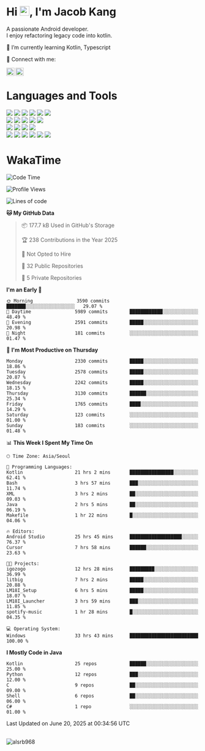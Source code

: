# Hi <img src="https://media.giphy.com/media/hvRJCLFzcasrR4ia7z/giphy.gif" width="25px">, I'm Jacob Kang
A passionate Android developer.
</br>
I enjoy refactoring legacy code into kotlin.

🌱 I’m currently learning Kotlin, Typescript

🤝 Connect with me:

<a href="https://www.linkedin.com/in/minkyu-kang-b7477b1b2/"><img align="left" src="https://raw.githubusercontent.com/yushi1007/yushi1007/main/images/linkedin.svg" alt="Minkyu Kang | LinkedIn" width="21px"/></a>
<a href="https://www.instagram.com/_jacob_kang/"><img align="left" src="https://raw.githubusercontent.com/yushi1007/yushi1007/main/images/instagram.svg" alt="Jacob Kang | Instagram" width="21px"/></a>

</br>

# Languages and Tools

<div align="left">
<img src="https://img.shields.io/badge/java-007396?logo=java&logoColor=white"/>
<img src="https://img.shields.io/badge/kotlin-7F52FF?logo=kotlin&logoColor=white"/>
<img src="https://img.shields.io/badge/python-3776AB?logo=python&logoColor=white"/>
<img src="https://img.shields.io/badge/bash shell-4EAA25?logo=gnubash&logoColor=white"/>
<img src="https://img.shields.io/badge/c-A8B9CC?logo=c&logoColor=white"/>
<img src="https://img.shields.io/badge/c++-00599C?logo=c%2b%2b&logoColor=white"/>
</div>
<div align="left">
<img src="https://img.shields.io/badge/git-F05032?logo=git&logoColor=white"/>
<img src="https://img.shields.io/badge/github-181717?logo=github&logoColor=white"/>
<img src="https://img.shields.io/badge/mysql-4479A1?logo=mysql&logoColor=white"/>
<img src="https://img.shields.io/badge/sqlite-003B57?logo=sqlite&logoColor=white"/>
<img src="https://img.shields.io/badge/amazon AWS-232F3E?logo=amazonaws&logoColor=white"/>
</div>
<div align="left">
<img src="https://img.shields.io/badge/android-3DDC84?logo=android&logoColor=white"/>
<img src="https://img.shields.io/badge/linux-FCC624?logo=linux&logoColor=white"/>
<img src="https://img.shields.io/badge/flask-000000?logo=flask&logoColor=white"/>
<img src="https://img.shields.io/badge/arduino-00979D?logo=arduino&logoColor=white"/>
</div>
<div align="left">
<img src="https://img.shields.io/badge/slack-4A154B?logo=slack&logoColor=white"/>
<img src="https://img.shields.io/badge/notion-000000?logo=notion&logoColor=white"/>
<img src="https://img.shields.io/badge/jira-0052CC?logo=jira&logoColor=white"/>
<img src="https://img.shields.io/badge/postman-FF6C37?logo=postman&logoColor=white"/>
<img src="https://img.shields.io/badge/intellij-000000?logo=intellijidea&logoColor=white"/>
<img src="https://img.shields.io/badge/pycharm-000000?logo=pycharm&logoColor=white"/>
</div>

# WakaTime

<!--START_SECTION:waka-->
![Code Time](http://img.shields.io/badge/Code%20Time-4%2C929%20hrs%2028%20mins-blue)

![Profile Views](http://img.shields.io/badge/Profile%20Views-0-blue)

![Lines of code](https://img.shields.io/badge/From%20Hello%20World%20I%27ve%20Written-5.3%20million%20lines%20of%20code-blue)

**🐱 My GitHub Data** 

> 📦 177.7 kB Used in GitHub's Storage 
 > 
> 🏆 238 Contributions in the Year 2025
 > 
> 🚫 Not Opted to Hire
 > 
> 📜 32 Public Repositories 
 > 
> 🔑 5 Private Repositories 
 > 
**I'm an Early 🐤** 

```text
🌞 Morning                3590 commits        ███████░░░░░░░░░░░░░░░░░░   29.07 % 
🌆 Daytime                5989 commits        ████████████░░░░░░░░░░░░░   48.49 % 
🌃 Evening                2591 commits        █████░░░░░░░░░░░░░░░░░░░░   20.98 % 
🌙 Night                  181 commits         ░░░░░░░░░░░░░░░░░░░░░░░░░   01.47 % 
```
📅 **I'm Most Productive on Thursday** 

```text
Monday                   2330 commits        █████░░░░░░░░░░░░░░░░░░░░   18.86 % 
Tuesday                  2578 commits        █████░░░░░░░░░░░░░░░░░░░░   20.87 % 
Wednesday                2242 commits        █████░░░░░░░░░░░░░░░░░░░░   18.15 % 
Thursday                 3130 commits        ██████░░░░░░░░░░░░░░░░░░░   25.34 % 
Friday                   1765 commits        ████░░░░░░░░░░░░░░░░░░░░░   14.29 % 
Saturday                 123 commits         ░░░░░░░░░░░░░░░░░░░░░░░░░   01.00 % 
Sunday                   183 commits         ░░░░░░░░░░░░░░░░░░░░░░░░░   01.48 % 
```


📊 **This Week I Spent My Time On** 

```text
🕑︎ Time Zone: Asia/Seoul

💬 Programming Languages: 
Kotlin                   21 hrs 2 mins       ████████████████░░░░░░░░░   62.41 % 
Bash                     3 hrs 57 mins       ███░░░░░░░░░░░░░░░░░░░░░░   11.74 % 
XML                      3 hrs 2 mins        ██░░░░░░░░░░░░░░░░░░░░░░░   09.03 % 
Java                     2 hrs 5 mins        ██░░░░░░░░░░░░░░░░░░░░░░░   06.19 % 
Makefile                 1 hr 22 mins        █░░░░░░░░░░░░░░░░░░░░░░░░   04.06 % 

🔥 Editors: 
Android Studio           25 hrs 45 mins      ███████████████████░░░░░░   76.37 % 
Cursor                   7 hrs 58 mins       ██████░░░░░░░░░░░░░░░░░░░   23.63 % 

🐱‍💻 Projects: 
igozogo                  12 hrs 28 mins      █████████░░░░░░░░░░░░░░░░   36.99 % 
litbig                   7 hrs 2 mins        █████░░░░░░░░░░░░░░░░░░░░   20.88 % 
LM18I_Setup              6 hrs 5 mins        █████░░░░░░░░░░░░░░░░░░░░   18.07 % 
LM18I_Launcher           3 hrs 59 mins       ███░░░░░░░░░░░░░░░░░░░░░░   11.85 % 
spotify-music            1 hr 28 mins        █░░░░░░░░░░░░░░░░░░░░░░░░   04.35 % 

💻 Operating System: 
Windows                  33 hrs 43 mins      █████████████████████████   100.00 % 
```

**I Mostly Code in Java** 

```text
Kotlin                   25 repos            ██████░░░░░░░░░░░░░░░░░░░   25.00 % 
Python                   12 repos            ███░░░░░░░░░░░░░░░░░░░░░░   12.00 % 
C                        9 repos             ██░░░░░░░░░░░░░░░░░░░░░░░   09.00 % 
Shell                    6 repos             ██░░░░░░░░░░░░░░░░░░░░░░░   06.00 % 
C#                       1 repo              ░░░░░░░░░░░░░░░░░░░░░░░░░   01.00 % 
```




 Last Updated on June 20, 2025 at 00:34:56 UTC
<!--END_SECTION:waka-->

</br>

<div align="left">
<img align="left" src="https://github-readme-stats.vercel.app/api/top-langs?username=alsrb968&show_icons=true&locale=en&layout=compact&theme=dark" alt="alsrb968" />
</div>
